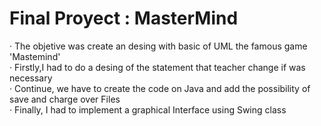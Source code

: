 # Final Proyect : MasterMind #
· The objetive was create an desing with basic of UML the famous game 'Mastemind'<br />
· Firstly,I had to do a desing of the statement that teacher change if was necessary<br />
· Continue, we have to create the code on Java and add the possibility of save and charge over Files<br />
· Finally, I had to implement a graphical Interface using Swing class<br />
